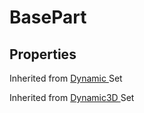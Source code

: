 # BasePart

## Properties

Inherited from [Dynamic ](https://docs.brickverse.co/bricklua-lua-references-manual/dymanic)Set

Inherited from [Dynamic3D ](broken-reference)Set
